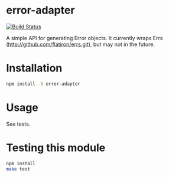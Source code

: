 # error-adapter

[![Build Status](https://travis-ci.org/greglearns/error-adapter.png?branch=v0.0.4)](https://travis-ci.org/greglearns/error-adapter)

A simple API for generating Error objects. It currently wraps Errs (http://github.com/flatiron/errs.git), but may not in the future.

# Installation

```bash
npm install -S error-adapter
```

# Usage

See tests.

# Testing this module

```bash
npm install
make test
```

